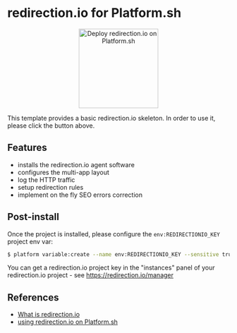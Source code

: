 # redirection.io for Platform.sh

<p align="center">
<a href="https://console.platform.sh/projects/create-project?template=https://raw.githubusercontent.com/platformsh/templates-external/master/templates/redirection-io.template.yaml&utm_content=redirection-io&utm_source=github&utm_medium=button&utm_campaign=deploy_on_platform">
    <img src="https://platform.sh/images/deploy/lg-blue.svg" alt="Deploy redirection.io on Platform.sh" width="180px" />
</a>
</p>

This template provides a basic redirection.io skeleton. In order to use it, please click the button above.

## Features

 * installs the redirection.io agent software
 * configures the multi-app layout
 * log the HTTP traffic
 * setup redirection rules
 * implement on the fly SEO errors correction

## Post-install

Once the project is installed, please configure the `env:REDIRECTIONIO_KEY` project env var:

```bash
$ platform variable:create --name env:REDIRECTIONIO_KEY --sensitive true --value "set your key here"
```

You can get a redirection.io project key in the "instances" panel of your redirection.io project - see https://redirection.io/manager

## References

 * [What is redirection.io](https://redirection.io/documentation/user-documentation/what-is-redirection-io)
 * [using redirection.io on Platform.sh](https://redirection.io/documentation/knowledge-base/using-redirection-io-on-platform-sh-or-symfony-cloud)
